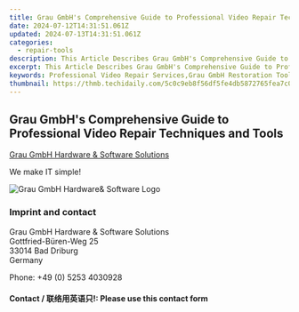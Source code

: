 ```yaml
---
title: Grau GmbH's Comprehensive Guide to Professional Video Repair Techniques and Tools
date: 2024-07-12T14:31:51.061Z
updated: 2024-07-13T14:31:51.061Z
categories:
  - repair-tools
description: This Article Describes Grau GmbH's Comprehensive Guide to Professional Video Repair Techniques and Tools
excerpt: This Article Describes Grau GmbH's Comprehensive Guide to Professional Video Repair Techniques and Tools
keywords: Professional Video Repair Services,Grau GmbH Restoration Tools,Advanced Video Repair Techniques,HD Video Repair Software,Color Correction Tools Grau GmbH,Video Frame Stabilization Tech,Data Recovery Services Videos
thumbnail: https://thmb.techidaily.com/5c0c9eb8f56df5fe4db5872765fea7c0cdfb1d4cf1ab34421179afeae4f509e7.png
---
```


## Grau GmbH's Comprehensive Guide to Professional Video Repair Techniques and Tools

[Grau GmbH Hardware & Software Solutions](https://main.grauonline.de/)

We make IT simple!

![Grau GmbH Hardware& Software Logo](https://main.grauonline.de/wp-content/uploads/2021/05/output-onlinepngtools.png)

### Imprint and contact

 Grau GmbH Hardware & Software Solutions  
 Gottfried-Büren-Weg 25  
 33014 Bad Driburg  
 Germany

Phone: +49 (0) 5253 4030928

#### Contact / 联络用英语只!: Please use this contact form

<ins class="adsbygoogle"
     style="display:block"
     data-ad-format="autorelaxed"
     data-ad-client="ca-pub-7571918770474297"
     data-ad-slot="1223367746"></ins>



<ins class="adsbygoogle"
     style="display:block"
     data-ad-client="ca-pub-7571918770474297"
     data-ad-slot="8358498916"
     data-ad-format="auto"
     data-full-width-responsive="true"></ins>


